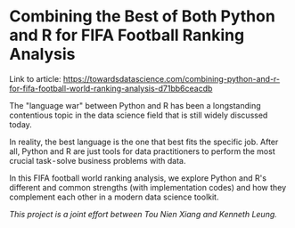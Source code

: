 # Combining the Best of Both Python and R for FIFA Football Ranking Analysis

Link to article: https://towardsdatascience.com/combining-python-and-r-for-fifa-football-world-ranking-analysis-d71bb6ceacdb

The "language war" between Python and R has been a longstanding contentious topic in the data science field that is still widely discussed today.  

In reality, the best language is the one that best fits the specific job. After all, Python and R are just tools for data practitioners to perform the most crucial task - solve business problems with data.  

In this FIFA football world ranking analysis, we explore Python and R's different and common strengths (with implementation codes) and how they complement each other in a modern data science toolkit.

*This project is a joint effort between Tou Nien Xiang and Kenneth Leung.*

